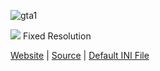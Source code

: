 ![gta1](http://thirteenag.github.io/screens/gta1/main2.jpg)

![](https://habrastorage.org/webt/ow/yy/mg/owyymgpibfqzfbwyf_iqoiqrede.png) Fixed Resolution

[Website](http://thirteenag.github.io/wfp#gta1) | [Source](https://github.com/ThirteenAG/WidescreenFixesPack/blob/master/source/GTA1.WidescreenFix/dllmain.cpp) | [Default INI File](https://github.com/ThirteenAG/WidescreenFixesPack/blob/master/data/GTA1.WidescreenFix/WINO/scripts/GTA1.WidescreenFix.ini)